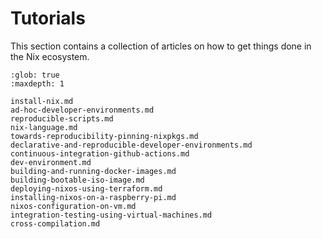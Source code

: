 # Tutorials

This section contains a collection of articles on how to get things done in the Nix ecosystem.

```{toctree}
:glob: true
:maxdepth: 1

install-nix.md
ad-hoc-developer-environments.md
reproducible-scripts.md
nix-language.md
towards-reproducibility-pinning-nixpkgs.md
declarative-and-reproducible-developer-environments.md
continuous-integration-github-actions.md
dev-environment.md
building-and-running-docker-images.md
building-bootable-iso-image.md
deploying-nixos-using-terraform.md
installing-nixos-on-a-raspberry-pi.md
nixos-configuration-on-vm.md
integration-testing-using-virtual-machines.md
cross-compilation.md
```
